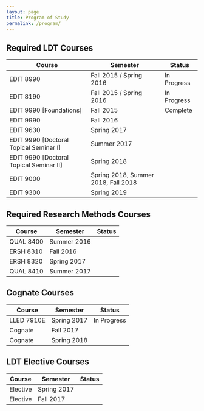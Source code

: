 ```yaml
---
layout: page
title: Program of Study
permalink: /program/
---
```


## Required LDT Courses

| Course                  | Semester                | Status      |
|-------------------------|-------------------------|-------------|
| EDIT 8990               | Fall 2015 / Spring 2016 | In Progress |
| EDIT 8190               | Fall 2015 / Spring 2016 | In Progress |
| EDIT 9990 [Foundations] | Fall 2015               | Complete    |
| EDIT 9990               | Fall 2016               |             |
| EDIT 9630               | Spring 2017             |             |
| EDIT 9990 [Doctoral Topical Seminar I] | Summer 2017 |          |
| EDIT 9990 [Doctoral Topical Seminar II] | Spring 2018 |         |
| EDIT 9000               | Spring 2018, Summer 2018, Fall 2018 | | 
| EDIT 9300               | Spring 2019             |             |

## Required Research Methods Courses

| Course                  | Semester                | Status      |
|-------------------------|-------------------------|-------------|
| QUAL 8400               | Summer 2016             |             |
| ERSH 8310               | Fall 2016               |             |
| ERSH 8320               | Spring 2017             |             |
| QUAL 8410               | Summer 2017             |             |

## Cognate Courses

| Course                  | Semester                | Status      |
|-------------------------|-------------------------|-------------|
| LLED 7910E              | Spring 2017             | In Progress |
| Cognate                 | Fall 2017               |             |
| Cognate                 | Spring 2018             |             |

## LDT Elective Courses

| Course                  | Semester                | Status      |
|-------------------------|-------------------------|-------------|
| Elective                | Spring 2017             |             |
| Elective                | Fall 2017               |             |
